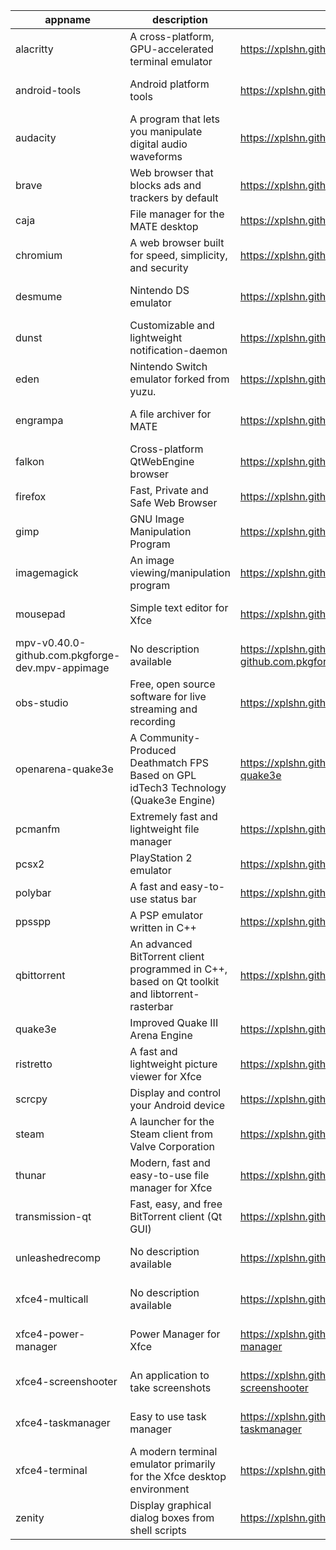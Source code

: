 | appname | description | site | download | version |
| ------- | ----------- | ---- | -------- | ------- |
| alacritty | A cross-platform, GPU-accelerated terminal emulator | https://xplshn.github.io/AppBundleHUB#alacritty | https://github.com/xplshn/AppBundleHUB/releases/download/v136-20250630134653/alacritty-0.15.1-github.com.pkgforge-dev.alacritty-appimage.dwfs.AppBundle | 0.15.1 |
| android-tools | Android platform tools | https://xplshn.github.io/AppBundleHUB#android-tools | https://github.com/xplshn/AppBundleHUB/releases/download/v136-20250630134653/android-tools-30_06_2025-xplshn.dwfs.AppBundle | 30 |
| audacity | A program that lets you manipulate digital audio waveforms | https://xplshn.github.io/AppBundleHUB#audacity | https://github.com/xplshn/AppBundleHUB/releases/download/v136-20250630134653/audacity-30_06_2025-xplshn.dwfs.AppBundle | 30 |
| brave | Web browser that blocks ads and trackers by default | https://xplshn.github.io/AppBundleHUB#brave | https://github.com/xplshn/AppBundleHUB/releases/download/v136-20250630134653/brave-30_06_2025-xplshn.dwfs.AppBundle | 30 |
| caja | File manager for the MATE desktop | https://xplshn.github.io/AppBundleHUB#caja | https://github.com/xplshn/AppBundleHUB/releases/download/v136-20250630134653/caja-30_06_2025-xplshn.dwfs.AppBundle | 30 |
| chromium | A web browser built for speed, simplicity, and security | https://xplshn.github.io/AppBundleHUB#chromium | https://github.com/xplshn/AppBundleHUB/releases/download/v136-20250630134653/chromium-30_06_2025-xplshn.dwfs.AppBundle | 30 |
| desmume | Nintendo DS emulator | https://xplshn.github.io/AppBundleHUB#desmume | https://github.com/xplshn/AppBundleHUB/releases/download/v136-20250630134653/desmume-0.9.13-github.com.pkgforge-dev.desmume-appimage.dwfs.AppBundle | 0.9.13 |
| dunst | Customizable and lightweight notification-daemon | https://xplshn.github.io/AppBundleHUB#dunst | https://github.com/xplshn/AppBundleHUB/releases/download/v136-20250630134653/dunst-30_06_2025-xplshn.dwfs.AppBundle | 30 |
| eden | Nintendo Switch emulator forked from yuzu. | https://xplshn.github.io/AppBundleHUB#eden | https://github.com/xplshn/AppBundleHUB/releases/download/v136-20250630134653/eden-27411-github.com.pflyly.eden-nightly.dwfs.AppBundle | 27411 |
| engrampa | A file archiver for MATE | https://xplshn.github.io/AppBundleHUB#engrampa | https://github.com/xplshn/AppBundleHUB/releases/download/v136-20250630134653/engrampa-30_06_2025-xplshn.dwfs.AppBundle | 30 |
| falkon | Cross-platform QtWebEngine browser | https://xplshn.github.io/AppBundleHUB#falkon | https://github.com/xplshn/AppBundleHUB/releases/download/v136-20250630134653/falkon-30_06_2025-xplshn.dwfs.AppBundle | 30 |
| firefox | Fast, Private and Safe Web Browser | https://xplshn.github.io/AppBundleHUB#firefox | https://github.com/xplshn/AppBundleHUB/releases/download/v136-20250630134653/firefox-30_06_2025-xplshn.dwfs.AppBundle | 30 |
| gimp | GNU Image Manipulation Program | https://xplshn.github.io/AppBundleHUB#gimp | https://github.com/xplshn/AppBundleHUB/releases/download/v136-20250630134653/gimp-3.0.4-github.com.pkgforge-dev.gimp-and-photogimp-appimage.dwfs.AppBundle | 3.0.4 |
| imagemagick | An image viewing/manipulation program | https://xplshn.github.io/AppBundleHUB#imagemagick | https://github.com/xplshn/AppBundleHUB/releases/download/v136-20250630134653/imageMagick-30_06_2025-xplshn.dwfs.AppBundle | 30 |
| mousepad | Simple text editor for Xfce | https://xplshn.github.io/AppBundleHUB#mousepad | https://github.com/xplshn/AppBundleHUB/releases/download/v136-20250630134653/mousepad-30_06_2025-xplshn.dwfs.AppBundle | 30 |
| mpv-v0.40.0-github.com.pkgforge-dev.mpv-appimage | No description available | https://xplshn.github.io/AppBundleHUB#mpv-v0.40.0-github.com.pkgforge-dev.mpv-appimage | https://github.com/xplshn/AppBundleHUB/releases/download/v136-20250630134653/mpv-v0.40.0-github.com.pkgforge-dev.mpv-appimage.dwfs.AppBundle | v136-20250630134653 |
| obs-studio | Free, open source software for live streaming and recording | https://xplshn.github.io/AppBundleHUB#obs-studio | https://github.com/xplshn/AppBundleHUB/releases/download/v136-20250630134653/obs-studio-31.0.3-github.com.pkgforge-dev.obs-studio-appimage.dwfs.AppBundle | 31.0.3 |
| openarena-quake3e | A Community-Produced Deathmatch FPS Based on GPL idTech3 Technology (Quake3e Engine) | https://xplshn.github.io/AppBundleHUB#openarena-quake3e | https://github.com/xplshn/AppBundleHUB/releases/download/v136-20250630134653/openarena-quake3e.dwfs.AppBundle | v136-20250630134653 |
| pcmanfm | Extremely fast and lightweight file manager | https://xplshn.github.io/AppBundleHUB#pcmanfm | https://github.com/xplshn/AppBundleHUB/releases/download/v136-20250630134653/pcmanfm-30_06_2025-xplshn.dwfs.AppBundle | 30 |
| pcsx2 | PlayStation 2 emulator | https://xplshn.github.io/AppBundleHUB#pcsx2 | https://github.com/xplshn/AppBundleHUB/releases/download/v136-20250630134653/pcsx2-30_06_2025-xplshn.dwfs.AppBundle | 30 |
| polybar | A fast and easy-to-use status bar | https://xplshn.github.io/AppBundleHUB#polybar | https://github.com/xplshn/AppBundleHUB/releases/download/v136-20250630134653/polybar-30_06_2025-xplshn.dwfs.AppBundle | 30 |
| ppsspp | A PSP emulator written in C++ | https://xplshn.github.io/AppBundleHUB#ppsspp | https://github.com/xplshn/AppBundleHUB/releases/download/v136-20250630134653/ppsspp-30_06_2025-xplshn.dwfs.AppBundle | 30 |
| qbittorrent | An advanced BitTorrent client programmed in C++, based on Qt toolkit and libtorrent-rasterbar | https://xplshn.github.io/AppBundleHUB#qbittorrent | https://github.com/xplshn/AppBundleHUB/releases/download/v136-20250630134653/qbittorrent-30_06_2025-xplshn.dwfs.AppBundle | 30 |
| quake3e | Improved Quake III Arena Engine | https://xplshn.github.io/AppBundleHUB#quake3e | https://github.com/xplshn/AppBundleHUB/releases/download/v136-20250630134653/quake3e.dwfs.AppBundle | v136-20250630134653 |
| ristretto | A fast and lightweight picture viewer for Xfce | https://xplshn.github.io/AppBundleHUB#ristretto | https://github.com/xplshn/AppBundleHUB/releases/download/v136-20250630134653/ristretto-30_06_2025-xplshn.dwfs.AppBundle | 30 |
| scrcpy | Display and control your Android device | https://xplshn.github.io/AppBundleHUB#scrcpy | https://github.com/xplshn/AppBundleHUB/releases/download/v136-20250630134653/scrcpy-30_06_2025-xplshn.dwfs.AppBundle | 30 |
| steam | A launcher for the Steam client from Valve Corporation | https://xplshn.github.io/AppBundleHUB#steam | https://github.com/xplshn/AppBundleHUB/releases/download/v136-20250630134653/steam-1.0.0.82-github.com.ivan-hc.steam-appimage.dwfs.AppBundle | 1.0.0.82 |
| thunar | Modern, fast and easy-to-use file manager for Xfce | https://xplshn.github.io/AppBundleHUB#thunar | https://github.com/xplshn/AppBundleHUB/releases/download/v136-20250630134653/thunar-30_06_2025-xplshn.dwfs.AppBundle | 30 |
| transmission-qt | Fast, easy, and free BitTorrent client (Qt GUI) | https://xplshn.github.io/AppBundleHUB#transmission-qt | https://github.com/xplshn/AppBundleHUB/releases/download/v136-20250630134653/transmission-qt-4.0.6-github.com.pkgforge-dev.transmission-qt-appimage.dwfs.AppBundle | 4.0.6 |
| unleashedrecomp | No description available | https://xplshn.github.io/AppBundleHUB#unleashedrecomp | https://github.com/xplshn/AppBundleHUB/releases/download/v136-20250630134653/unleashedrecomp-1.0.3-github.com.pkgforge-dev.unleashedrecomp-appimage.dwfs.AppBundle | 1.0.3 |
| xfce4-multicall | No description available | https://xplshn.github.io/AppBundleHUB#xfce4-multicall | https://github.com/xplshn/AppBundleHUB/releases/download/v136-20250630134653/xfce4-multicall-30_06_2025-xplshn.dwfs.AppBundle | 30 |
| xfce4-power-manager | Power Manager for Xfce | https://xplshn.github.io/AppBundleHUB#xfce4-power-manager | https://github.com/xplshn/AppBundleHUB/releases/download/v136-20250630134653/xfce4-power-manager-30_06_2025-xplshn.dwfs.AppBundle | 30 |
| xfce4-screenshooter | An application to take screenshots | https://xplshn.github.io/AppBundleHUB#xfce4-screenshooter | https://github.com/xplshn/AppBundleHUB/releases/download/v136-20250630134653/xfce4-screenshooter-30_06_2025-xplshn.dwfs.AppBundle | 30 |
| xfce4-taskmanager | Easy to use task manager | https://xplshn.github.io/AppBundleHUB#xfce4-taskmanager | https://github.com/xplshn/AppBundleHUB/releases/download/v136-20250630134653/xfce4-taskmanager-30_06_2025-xplshn.dwfs.AppBundle | 30 |
| xfce4-terminal | A modern terminal emulator primarily for the Xfce desktop environment | https://xplshn.github.io/AppBundleHUB#xfce4-terminal | https://github.com/xplshn/AppBundleHUB/releases/download/v136-20250630134653/xfce4-terminal-30_06_2025-xplshn.dwfs.AppBundle | 30 |
| zenity | Display graphical dialog boxes from shell scripts | https://xplshn.github.io/AppBundleHUB#zenity | https://github.com/xplshn/AppBundleHUB/releases/download/v136-20250630134653/zenity-3.44.5-github.com.pkgforge-dev.zenity-gtk3-appimage.dwfs.AppBundle | 3.44.5 |
